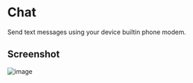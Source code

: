 # Chat
 Send text messages using your device builtin phone modem.
 
 ## Screenshot
![image](https://user-images.githubusercontent.com/3755345/62391545-686fea00-b565-11e9-8808-08adcee6dd94.png)
